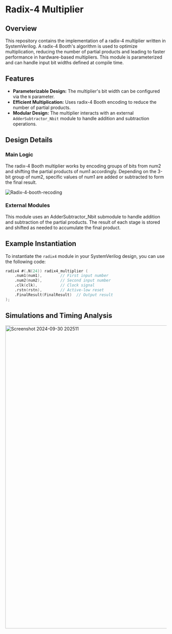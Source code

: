# Radix-4 Multiplier

## Overview

This repository contains the implementation of a radix-4 multiplier written in SystemVerilog. A radix-4 Booth's algorithm is used to optimize multiplication, reducing the number of partial products and leading to faster performance in hardware-based multipliers. This module is parameterized and can handle input bit widths defined at compile time.

## Features

- **Parameterizable Design:** The multiplier's bit width can be configured via the `N` parameter.
- **Efficient Multiplication:** Uses radix-4 Booth encoding to reduce the number of partial products.
- **Modular Design:** The multiplier interacts with an external `AdderSubtractor_Nbit` module to handle addition and subtraction operations.

## Design Details

### Main Logic

The radix-4 Booth multiplier works by encoding groups of bits from num2 and shifting the partial products of num1 accordingly. Depending on the 3-bit group of num2, specific values of num1 are added or subtracted to form the final result.

![Radix-4-booth-recoding](https://github.com/user-attachments/assets/5ed7985c-3317-47d5-88fc-2b6deaaf74e4)

### External Modules

This module uses an AdderSubtractor_Nbit submodule to handle addition and subtraction of the partial products. The result of each stage is stored and shifted as needed to accumulate the final product.


## Example Instantiation

To instantiate the `radix4` module in your SystemVerilog design, you can use the following code:

```verilog
radix4 #(.N(24)) radix4_multiplier (
    .num1(num1),        // First input number
    .num2(num2),        // Second input number
    .clk(clk),          // Clock signal
    .rstn(rstn),        // Active-low reset
    .FinalResult(FinalResult)  // Output result
);
```

## Simulations and Timing Analysis

<img width="944" alt="Screenshot 2024-09-30 202511" src="https://github.com/user-attachments/assets/47c67fb5-5a3b-4e68-ac8f-373ef51a57aa">


